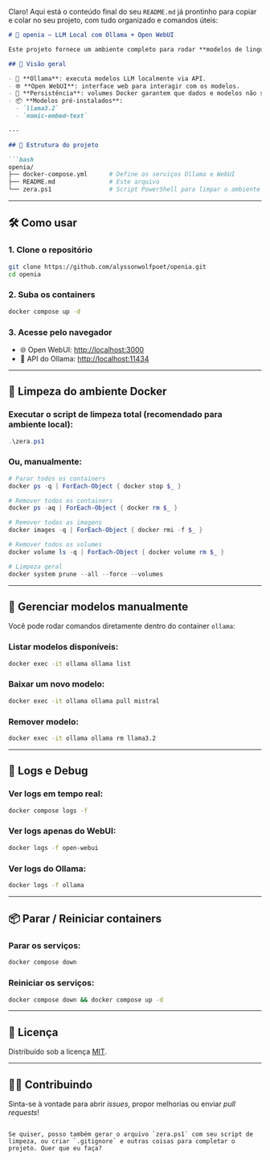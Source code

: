 Claro! Aqui está o conteúdo final do seu `README.md` já prontinho para copiar e colar no seu projeto, com tudo organizado e comandos úteis:

````markdown
# 🤖 openia — LLM Local com Ollama + Open WebUI

Este projeto fornece um ambiente completo para rodar **modelos de linguagem (LLMs)** localmente utilizando [Ollama](https://ollama.com) e a interface gráfica [Open WebUI](https://github.com/open-webui/open-webui).

## 🚀 Visão geral

- 🧠 **Ollama**: executa modelos LLM localmente via API.
- 🌐 **Open WebUI**: interface web para interagir com os modelos.
- 💾 **Persistência**: volumes Docker garantem que dados e modelos não sejam perdidos.
- 📦 **Modelos pré-instalados**:
  - `llama3.2`
  - `nomic-embed-text`

---

## 📁 Estrutura do projeto

```bash
openia/
├── docker-compose.yml      # Define os serviços Ollama e WebUI
├── README.md               # Este arquivo
└── zera.ps1                # Script PowerShell para limpar o ambiente Docker
````

---

## 🛠️ Como usar

### 1. Clone o repositório

```bash
git clone https://github.com/alyssonwolfpoet/openia.git
cd openia
```

### 2. Suba os containers

```bash
docker compose up -d
```

### 3. Acesse pelo navegador

* 🌐 Open WebUI: [http://localhost:3000](http://localhost:3000)
* 🔌 API do Ollama: [http://localhost:11434](http://localhost:11434)

---

## 🧼 Limpeza do ambiente Docker

### Executar o script de limpeza total (recomendado para ambiente local):

```powershell
.\zera.ps1
```

### Ou, manualmente:

```powershell
# Parar todos os containers
docker ps -q | ForEach-Object { docker stop $_ }

# Remover todos os containers
docker ps -aq | ForEach-Object { docker rm $_ }

# Remover todas as imagens
docker images -q | ForEach-Object { docker rmi -f $_ }

# Remover todos os volumes
docker volume ls -q | ForEach-Object { docker volume rm $_ }

# Limpeza geral
docker system prune --all --force --volumes
```

---

## 🧠 Gerenciar modelos manualmente

Você pode rodar comandos diretamente dentro do container `ollama`:

### Listar modelos disponíveis:

```bash
docker exec -it ollama ollama list
```

### Baixar um novo modelo:

```bash
docker exec -it ollama ollama pull mistral
```

### Remover modelo:

```bash
docker exec -it ollama ollama rm llama3.2
```

---

## 🐞 Logs e Debug

### Ver logs em tempo real:

```bash
docker compose logs -f
```

### Ver logs apenas do WebUI:

```bash
docker logs -f open-webui
```

### Ver logs do Ollama:

```bash
docker logs -f ollama
```

---

## 📦 Parar / Reiniciar containers

### Parar os serviços:

```bash
docker compose down
```

### Reiniciar os serviços:

```bash
docker compose down && docker compose up -d
```

---

## 📝 Licença

Distribuído sob a licença [MIT](LICENSE).

---

## 🙋‍♀️ Contribuindo

Sinta-se à vontade para abrir *issues*, propor melhorias ou enviar *pull requests*!

```

Se quiser, posso também gerar o arquivo `zera.ps1` com seu script de limpeza, ou criar `.gitignore` e outras coisas para completar o projeto. Quer que eu faça?
```
